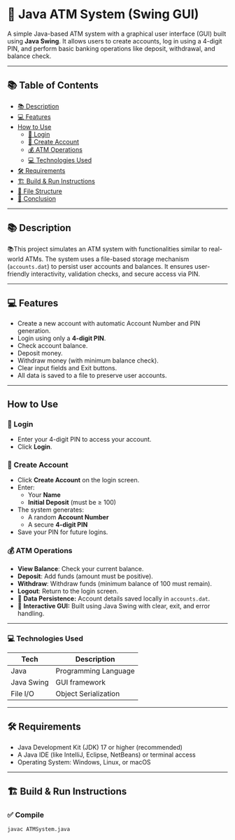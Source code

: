 # 🏧 Java ATM System (Swing GUI)

A simple Java-based ATM system with a graphical user interface (GUI) built using **Java Swing**. It allows users to create accounts, log in using a 4-digit PIN, and perform basic banking operations like deposit, withdrawal, and balance check.

---

## 📚 Table of Contents

- [📚 Description](#-description)
- [💻 Features](#-features)
- [ How to Use](#-how-to-use)
  - [🔐 Login](#-login)
  - [🧾 Create Account](#-create-account)
  - [💰 ATM Operations](#-atm-operations)
  - [ 💻 Technologies Used](#-technologies-used)
- [🛠️ Requirements](#️-requirements)
- [🏗️ Build & Run Instructions](#-build--run-instructions)
- [📁 File Structure](#-file-structure)
- [📌 Conclusion](#-conclusion)

---

## 📚 Description

📚This project simulates an ATM system with functionalities similar to real-world ATMs. The system uses a file-based storage mechanism (`accounts.dat`) to persist user accounts and balances. It ensures user-friendly interactivity, validation checks, and secure access via PIN.

---

## 💻 Features

- Create a new account with automatic Account Number and PIN generation.
- Login using only a **4-digit PIN**.
- Check account balance.
- Deposit money.
- Withdraw money (with minimum balance check).
- Clear input fields and Exit buttons.
- All data is saved to a file to preserve user accounts.

---

## How to Use

### 🔐 Login

- Enter your 4-digit PIN to access your account.
- Click **Login**.

### 🧾 Create Account

- Click **Create Account** on the login screen.
- Enter:
  - Your **Name**
  - **Initial Deposit** (must be ≥ 100)
- The system generates:
  - A random **Account Number**
  - A secure **4-digit PIN**
- Save your PIN for future logins.

### 💰 ATM Operations

- **View Balance**: Check your current balance.
- **Deposit**: Add funds (amount must be positive).
- **Withdraw**: Withdraw funds (minimum balance of 100 must remain).
- **Logout**: Return to the login screen.
- 💾 **Data Persistence:** Account details saved locally in `accounts.dat`.
- 🧼 **Interactive GUI:** Built using Java Swing with clear, exit, and error handling.

---

### 💻 Technologies Used

| Tech        | Description                |
|-------------|----------------------------|
| Java        | Programming Language       |
| Java Swing  | GUI framework              |
| File I/O    | Object Serialization       |

---

## 🛠️ Requirements

- Java Development Kit (JDK) 17 or higher (recommended)
- A Java IDE (like IntelliJ, Eclipse, NetBeans) or terminal access
- Operating System: Windows, Linux, or macOS

---

## 🏗️ Build & Run Instructions

### ✅ Compile

```bash
javac ATMSystem.java
